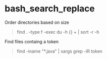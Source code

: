# bash_search_replace

Order directories based on size

> find . -type f  -exec du -h {} + | sort -r -h

Find files containg a token

> find -iname "*.java" | xargs grep -iR token
